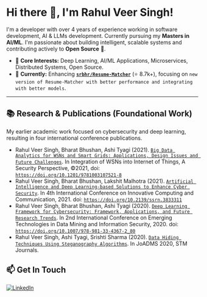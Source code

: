 # Hi there 👋, I'm Rahul Veer Singh!

I'm a developer with over 4 years of experience working in software development, AI & LLMs development. Currently pursuing my **Masters in AI/ML**. I'm passionate about building intelligent, scalable systems and contributing actively to **Open Source** 🤝.

*   🧠 **Core Interests:** Deep Learning, AI/ML Applications, Microservices, Distributed Systems, Open Source.
*   🌱 **Currently:** Enhancing **[`srbhr/Resume-Matcher`](https://github.com/srbhr/Resume-Matcher)** (⭐️ 8.7k+), focusing on `new version of Resume-Matcher with better performance and integrating with better models`.

---

## 📚 Research & Publications (Foundational Work)

My earlier academic work focused on cybersecurity and deep learning, resulting in four international conference publications.

*   Rahul Veer Singh, Bharat Bhushan, Ashi Tyagi (2021). [`Big Data Analytics for WSNs and Smart Grids: Applications, Design Issues and Future Challenges`](https://doi.org/10.1201/9781003107521-8). In Integration of WSNs into Internet of Things, A Security Perspective, ©2021, doi: [`https://doi.org/10.1201/9781003107521-8`](https://doi.org/10.1201/9781003107521-8)
*   Rahul Veer Singh, Bharat Bhushan, Lakshit Malhotra (2021). [`Artificial Intelligence and Deep Learning-based Solutions to Enhance Cyber Security`](https://doi.org/10.2139/ssrn.3833311). In 4th International Conference on Innovative Computing and Communication, 2021. doi: [`https://doi.org/10.2139/ssrn.3833311`](https://doi.org/10.2139/ssrn.3833311)
*   Rahul Veer Singh, Bharat Bhushan, Ashi Tyagi (2020). [`Deep Learning Framework for Cybersecurity: Framework, Applications, and Future Research Trends`](https://doi.org/10.1007/978-981-33-4367-2_80). In 2nd International Conference on Emerging Technologies in Data Mining and Information Security, 2020. doi: [`https://doi.org/10.1007/978-981-33-4367-2_80`](https://doi.org/10.1007/978-981-33-4367-2_80)
*   Rahul Veer Singh, Ashi Tyagi, Srishti Sharma (2020). [`Data Hiding Techniques Using Steganography Algorithms`](http://computers.stmjournals.com/index.php?journal=JoADMS&page=article&op=view&path%5B%5D=2426). In JoADMS 2020, STM Journals.

## 📫 Get In Touch 

[![LinkedIn](https://img.shields.io/badge/linkedin-%230077B5.svg?style=for-the-badge&logo=linkedin&logoColor=white)](https://www.linkedin.com/in/rahulveersingh)

